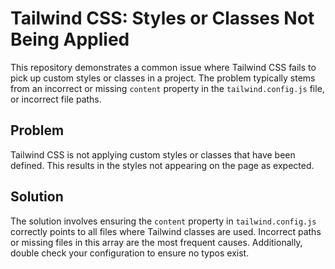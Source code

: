 # Tailwind CSS: Styles or Classes Not Being Applied

This repository demonstrates a common issue where Tailwind CSS fails to pick up custom styles or classes in a project. The problem typically stems from an incorrect or missing `content` property in the `tailwind.config.js` file, or incorrect file paths.

## Problem

Tailwind CSS is not applying custom styles or classes that have been defined.  This results in the styles not appearing on the page as expected.

## Solution

The solution involves ensuring the `content` property in `tailwind.config.js` correctly points to all files where Tailwind classes are used. Incorrect paths or missing files in this array are the most frequent causes.  Additionally, double check your configuration to ensure no typos exist.